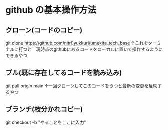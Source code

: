 # github の基本操作方法

## クローン(コードのコピー)
git clone https://github.com/nitr0yukkuri/umekita_tech_base
↑これをターミナルに打つと　現時点のgithubにあるコードをローカルに置いて操作するようにできるやつ
## プル(既に存在してるコードを読み込み)
git pull origin main
↑一回クローンしてこのコードをうつと最新の変更を反映するやつ
## ブランチ(枝分かれコピー)
git checkout -b "やることをここに入力"
